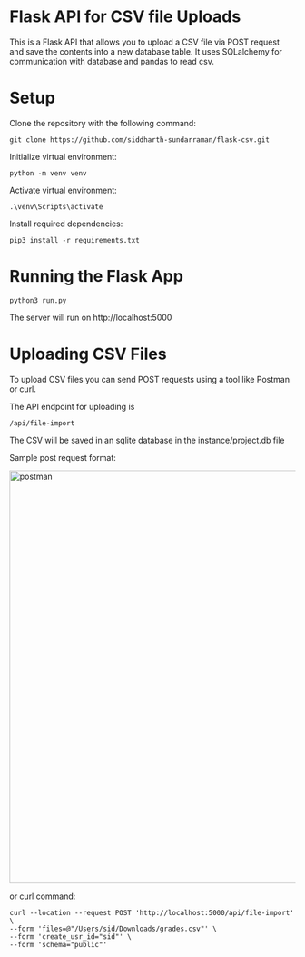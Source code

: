 # Flask API for CSV file Uploads

This is a Flask API that allows you to upload a CSV file via POST request and save the contents into a new database table. It uses SQLalchemy for communication with database and pandas to read csv.

# Setup

Clone the repository with the following command:

```
git clone https://github.com/siddharth-sundarraman/flask-csv.git
```

Initialize virtual environment:

```
python -m venv venv
```
Activate virtual environment:

```
.\venv\Scripts\activate
```

Install required dependencies:

```
pip3 install -r requirements.txt
```

# Running the Flask App

```
python3 run.py
```

The server will run on http://localhost:5000

# Uploading CSV Files

To upload CSV files you can send POST requests using a tool like Postman or curl. 

The API endpoint for uploading is 
```
/api/file-import
```

The CSV will be saved in an sqlite database in the instance/project.db file

Sample post request format:

<img width="727" alt="postman" src="https://user-images.githubusercontent.com/111048443/226517431-06d0771f-9abb-4936-9a02-18d35a5cca33.png">

or curl command:

```curl
curl --location --request POST 'http://localhost:5000/api/file-import' \
--form 'files=@"/Users/sid/Downloads/grades.csv"' \
--form 'create_usr_id="sid"' \
--form 'schema="public"'
```


